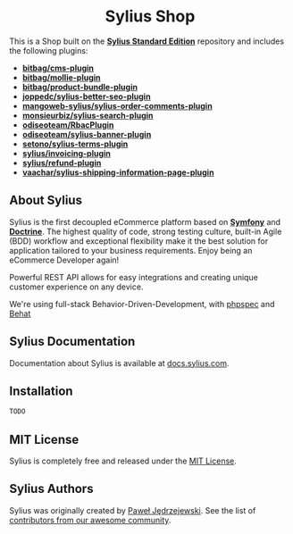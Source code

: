 
<h1 align="center">Sylius Shop</h1>

This is a Shop built on the [**Sylius Standard Edition**](https://github.com/Sylius/Sylius-Standard) repository and includes the following plugins:

- [**bitbag/cms-plugin**](https://github.com/BitBagCommerce/SyliusCmsPlugin)
- [**bitbag/mollie-plugin**](https://github.com/BitBagCommerce/SyliusMolliePlugin)
- [**bitbag/product-bundle-plugin**](https://github.com/BitBagCommerce/SyliusProductBundlePlugin)
- [**joppedc/sylius-better-seo-plugin**](https://github.com/JoppeDC/SyliusBetterSeoPlugin)
- [**mangoweb-sylius/sylius-order-comments-plugin**](https://github.com/mangoweb-sylius/SyliusOrderCommentsPlugin)
- [**monsieurbiz/sylius-search-plugin**](https://github.com/monsieurbiz/SyliusSearchPlugin)
- [**odiseoteam/RbacPlugin**](https://github.com/odiseoteam/RbacPlugin)
- [**odiseoteam/sylius-banner-plugin**](https://github.com/odiseoteam/SyliusBannerPlugin)
- [**setono/sylius-terms-plugin**](https://github.com/Setono/SyliusTermsPlugin)
- [**sylius/invoicing-plugin**](https://github.com/Sylius/InvoicingPlugin)
- [**sylius/refund-plugin**](https://github.com/Sylius/RefundPlugin)
- [**vaachar/sylius-shipping-information-page-plugin**](https://github.com/Vaalyn/sylius-shipping-information-page-plugin)

About Sylius
-----

Sylius is the first decoupled eCommerce platform based on [**Symfony**](http://symfony.com) and [**Doctrine**](http://doctrine-project.org).
The highest quality of code, strong testing culture, built-in Agile (BDD) workflow and exceptional flexibility make it the best solution for application tailored to your business requirements.
Enjoy being an eCommerce Developer again!

Powerful REST API allows for easy integrations and creating unique customer experience on any device.

We're using full-stack Behavior-Driven-Development, with [phpspec](http://phpspec.net) and [Behat](http://behat.org)

Sylius Documentation
-------------

Documentation about Sylius is available at [docs.sylius.com](http://docs.sylius.com).

Installation
------------
```bash
TODO
```

MIT License
-----------

Sylius is completely free and released under the [MIT License](https://github.com/Sylius/Sylius/blob/master/LICENSE).

Sylius Authors
-------

Sylius was originally created by [Paweł Jędrzejewski](http://pjedrzejewski.com).
See the list of [contributors from our awesome community](https://github.com/Sylius/Sylius/contributors).
